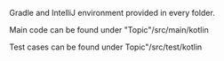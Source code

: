Gradle and IntelliJ environment provided in every folder.

Main code can be found under "Topic"/src/main/kotlin

Test cases can be found under Topic"/src/test/kotlin
